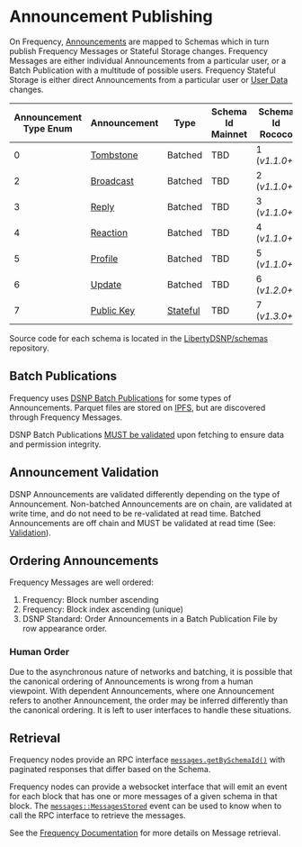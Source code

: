 # Announcement Publishing

On Frequency, [Announcements](../DSNP/Announcements.md) are mapped to Schemas which in turn publish Frequency Messages or Stateful Storage changes.
Frequency Messages are either individual Announcements from a particular user, or a Batch Publication with a multitude of possible users.
Frequency Stateful Storage is either direct Announcements from a particular user or [User Data](./UserData.md) changes.

<!-- Links to https://libertydsnp.github.io/frequency should be updated with links to docs.frequency.xyz when able to be -->

| Announcement Type Enum | Announcement | Type | Schema Id Mainnet | Schema Id Rococo | Frequency Model Type | Frequency Payload Location |
| --- | --- | --- | --- | --- | --- | --- |
| 0 | [Tombstone](../DSNP/Types/Tombstone.md) | Batched | TBD | 1 (_v1.1.0+_) | [`Parquet`](https://libertydsnp.github.io/frequency/common_primitives/schema/enum.ModelType.html#variant.Parquet) | [`IPFS`](https://libertydsnp.github.io/frequency/common_primitives/schema/enum.PayloadLocation.html#variant.IPFS) |
| 2 | [Broadcast](../DSNP/Types/Broadcast.md) | Batched | TBD | 2 (_v1.1.0+_) | [`Parquet`](https://libertydsnp.github.io/frequency/common_primitives/schema/enum.ModelType.html#variant.Parquet) | [`IPFS`](https://libertydsnp.github.io/frequency/common_primitives/schema/enum.PayloadLocation.html#variant.IPFS) |
| 3 | [Reply](../DSNP/Types/Reply.md) | Batched | TBD | 3 (_v1.1.0+_) | [`Parquet`](https://libertydsnp.github.io/frequency/common_primitives/schema/enum.ModelType.html#variant.Parquet) | [`IPFS`](https://libertydsnp.github.io/frequency/common_primitives/schema/enum.PayloadLocation.html#variant.IPFS) |
| 4 | [Reaction](../DSNP/Types/Reaction.md) | Batched | TBD | 4 (_v1.1.0+_) | [`Parquet`](https://libertydsnp.github.io/frequency/common_primitives/schema/enum.ModelType.html#variant.Parquet) | [`IPFS`](https://libertydsnp.github.io/frequency/common_primitives/schema/enum.PayloadLocation.html#variant.IPFS) |
| 5 | [Profile](../DSNP/Types/Profile.md) | Batched | TBD | 5 (_v1.1.0+_) | [`Parquet`](https://libertydsnp.github.io/frequency/common_primitives/schema/enum.ModelType.html#variant.Parquet) | [`IPFS`](https://libertydsnp.github.io/frequency/common_primitives/schema/enum.PayloadLocation.html#variant.IPFS) |
| 6 | [Update](../DSNP/Types/Update.md) | Batched | TBD | 6 (_v1.2.0+_) | [`Parquet`](https://libertydsnp.github.io/frequency/common_primitives/schema/enum.ModelType.html#variant.Parquet) | [`IPFS`](https://libertydsnp.github.io/frequency/common_primitives/schema/enum.PayloadLocation.html#variant.IPFS) |
| 7 | [Public Key](../DSNP/Types/PublicKey.md) | [Stateful](./UserData.md#announcements) | TBD | 7 (_v1.3.0+_) | [`AvroBinary`](https://libertydsnp.github.io/frequency/common_primitives/schema/enum.ModelType.html#variant.AvroBinary) | [`Itemized`](https://libertydsnp.github.io/frequency/common_primitives/schema/enum.PayloadLocation.html#variant.Itemized) |

Source code for each schema is located in the [LibertyDSNP/schemas](https://github.com/LibertyDSNP/schemas) repository.

## Batch Publications

Frequency uses [DSNP Batch Publications](../DSNP/BatchPublications.md) for some types of Announcements.
Parquet files are stored on [IPFS](https://ipfs.io/), but are discovered through Frequency Messages.

DSNP Batch Publications [MUST be validated](./Validation.md) upon fetching to ensure data and permission integrity.

## Announcement Validation

DSNP Announcements are validated differently depending on the type of Announcement.
Non-batched Announcements are on chain, are validated at write time, and do not need to be re-validated at read time.
Batched Announcements are off chain and MUST be validated at read time (See: [Validation](./Validation.md)).

## Ordering Announcements

Frequency Messages are well ordered:

1. Frequency: Block number ascending
2. Frequency: Block index ascending (unique)
3. DSNP Standard: Order Announcements in a Batch Publication File by row appearance order.

### Human Order

Due to the asynchronous nature of networks and batching, it is possible that the canonical ordering of Announcements is wrong from a human viewpoint.
With dependent Announcements, where one Announcement refers to another Announcement, the order may be inferred differently than the canonical ordering.
It is left to user interfaces to handle these situations.

## Retrieval

Frequency nodes provide an RPC interface [`messages.getBySchemaId()`](https://libertydsnp.github.io/frequency/pallet_messages_rpc/trait.MessagesApiClient.html#method.get_messages_by_schema) with paginated responses that differ based on the Schema.

Frequency nodes can provide a websocket interface that will emit an event for each block that has one or more messages of a given schema in that block.
The [`messages::MessagesStored`](https://libertydsnp.github.io/frequency/pallet_messages/pallet/enum.Event.html#variant.MessagesStored) event can be used to know when to call the RPC interface to retrieve the messages.

See the [Frequency Documentation](https://libertydsnp.github.io/frequency/pallet_messages_rpc/trait.MessagesApiClient.html#method.get_messages_by_schema) for more details on Message retrieval.
